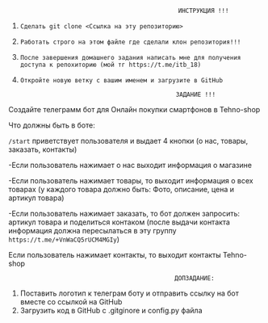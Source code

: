                                                   ИНСТРУКЦИЯ !!!

1. ```Сделать git clone <Ссылка на эту репозиторию>```

2. ```Работать строго на этом файле где сделали клон репозитория!!!```

3. ```После завершения домашнего задания написать мне для получения доступа к репохиторию (мой тг https://t.me/itb_18)```

4. ```Откройте новую ветку с вашим именем и загрузите в GitHub```


                                                  ЗАДАНИЕ !!!

Создайте телеграмм бот для Онлайн покупки смартфонов в Tehno-shop 

Что должны быть в боте:

 ```/start``` приветствует пользователя и выдает 4 кнопки (о нас, товары, заказать, контакты)

 -Если пользователь нажимает о нас выходит информация о магазине 

 -Если пользователь нажимает товары, то выходит информация о всех товарах (у каждого товара должно быть: Фото, описание, цена и артикул товара)

 -Если пользователь нажимает заказать, то бот должен запросить: артикул товара и поделиться контаком (после выдачи контакта информация должна пересылаться в эту группу ```https://t.me/+VnWaCQ5rUCM4MGIy```) 

 Если пользователь нажимает контакты, то выходит контакты Tehno-shop



                                                  ДОПЗАДАНИЕ:
 1. Поставить логотип к телеграм боту и отправить ссылку на бот вместе со ссылкой на GitHub
 2. Загрузить код в GitHub с .gitginore и config.py файла